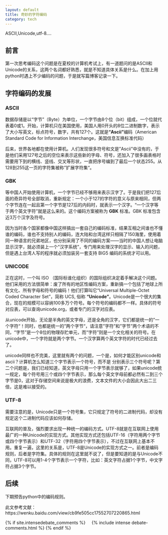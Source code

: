 ```yaml
---
layout: default
title: 奇妙的字符编码
category: tech
---
```

ASCII,Unicode,utf-8....


<h2>前言</h2>
<p>第一次思考编码这个问题是在夏校的计算机考试上，有一道题问的是ASCII和Unicode的关系，这两个名词都好熟悉，就是不知道具体关系是什么。在加上用python时遇上不少编码的问题，于是就写篇博客记录一下。
<h2>字符编码的发展</h2>
<h3>ASCII</h3>
<p>数据存储是以“字节”（Byte）为单位，一个字节由8个位（bit）组成，一个位就代表着0或1。开始，计算机只在美国使用，美国人用0开头的8位二进制数字，表示了大小写英文，标点符号，数字，共有127个。这就是<b>“Ascii”</b>编码（American Standard Code for Information Interchange，美国信息互换标准代码）
<p>后来，世界各地都在使用计算机。人们发现很多符号和文是”Ascii”中没有的，于是他们采用127号之后的空位来表示这些新的字母、符号，还加入了很多画表格时需要用下到的横线、竖线、交叉等形状，一直把序号编到了最后一个状态255。从128到255这一页的字符集被称”扩展字符集“。
<h3>GBK</h3>
<p>等中国人开始使用计算机，一个字节已经不够用来表示汉字了。于是我们把127后面的奇异符号全部取消，重新规定：一个小于127的字符的意义与原来相同，但两个字节连在一起且第一个字节是127后的内码时，就表示一个汉字。“一个汉字等于两个英文字符”就是这么来的。这个编码方案被称为 <b>GBK</b> 标准。GBK 标准包含近3万个汉字及符号。
<p>因为当时各个国家都像中国这样搞出一套自己的编码标准，结果互相之间谁也不懂谁的编码，谁也不支持别人的编码，连大陆和台湾这样只相隔了150海里，使用着同一种语言的兄弟地区，也分别采用了不同的编码方案——当时的中国人想让电脑显示汉字，就必须装上一个”汉字系统”，专门用来处理汉字的显示、输入的问题，但是遇上台湾人写的程序就必须加装另一套支持 BIG5 编码的系统才可以用。
<h3>UNICODE</h3>
<p>正在这时，一个叫 ISO （国际标谁化组织）的国际组织决定着手解决这个问题。他们采用的方法很简单：废了所有的地区性编码方案，重新搞一个包括了地球上所有文化、所有字母和符号的编码！他们打算叫它“Universal Multiple-Octet Coded Character Set”，简称 UCS, 俗称 <b>“Unicode”</b>。Unicode是一个很大的集合，现在的规模可以容纳100多万个符号。每个符号的编码都不一样。具体的符号对应表，可以查询unicode.org，或者专门的汉字对应表。
<p>从unicode开始，无论是半角的英文字母，还是全角的汉字，它们都是统一的”一个字符“！同时，也都是统一的”两个字节“，请注意”字符”和”字节”两个术语的不同，“字节”是一个8位的物理存贮单元，而“字符”则是一个文化相关的符号。在unicode中，一个字符就是两个字节。一个汉字算两个英文字符的时代已经过去了。
<p>unicode同样也不完美，这里就有两个的问题，一个是，如何才能区别unicode和ascii？计算机怎么知道三个字节表示一个符号，而不是
分别表示三个符号呢？第二个问题是，我们已经知道，英文字母只用一个字节表示就够了，如果unicode统一规定，每个符号用三个或四个字节表示，那么每个英文字母前都必然有二到三个字节是0，这对于存储空间来说是极大的浪费，文本文件的大小会因此大出二三倍，这是难以接受的。
<h3>UTF-8</h3>
<p>需要注意的是，Unicode只是一个符号集，它只规定了符号的二进制代码，却没有规定这个二进制代码应该如何存储。
<p>互联网的普及，强烈要求出现一种统一的编码方式。UTF-8就是在互联网上使用最广的一种Unicode的实现方式。其他实现方式还包括UTF-16（字符用两个字节或四个字节表示）和UTF-32（字符用四个字节表示），不过在互联网上基本不用。重复一遍，这里的关系是，UTF-8是Unicode的实现方式之一。前者是编码规则，后者是字符集。具体的规则在这里就不说了，但是要知道的是与Unicode不同，UTF-8可以用1-4个字节表示一个字符，比如：英文字符占据1个字节，中文字符占据3个字节。
<h2>后续</h2>
<p>下期预告python中的编码规则。
<p>此文参考文献：https://wenku.baidu.com/view/cb9fe505cc17552707220865.html
  
{% if site.intensedebate_comments %}
      {% include intense debate-comments.html %}
{% endif %}
